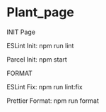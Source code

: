 # Plant_page

INIT Page

ESLint Init: npm run lint

Parcel Init: npm start

FORMAT

ESLint Fix: npm run lint:fix

Prettier Format: npm run format
